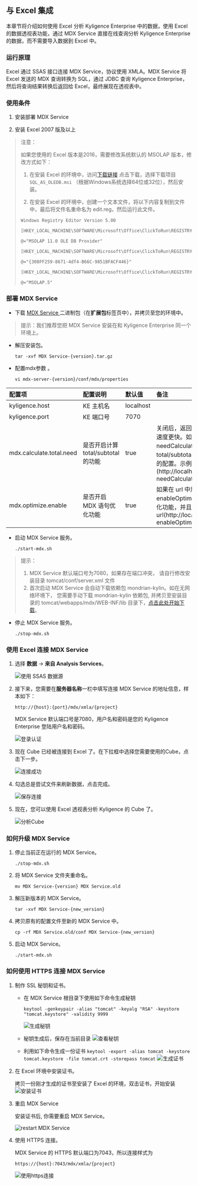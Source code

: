 ## 与 Excel 集成

本章节将介绍如何使用 Excel 分析 Kyligence Enterprise 中的数据，使用 Excel 的数据透视表功能，通过 MDX Service 直接在线查询分析 Kyligence Enterprise 的数据，而不需要导入数据到 Excel 中。

### 运行原理

Excel 通过 SSAS 接口连接 MDX Service，协议使用 XMLA。MDX Service 将 Excel 发送的 MDX 查询转换为 SQL，通过 JDBC 查询 Kyligence Enterprise，然后将查询结果转换后返回给 Excel，最终展现在透视表中。

### 使用条件

1. 安装部署 MDX Service

2. 安装 Excel 2007 版及以上
> 注意：
>
> 如果您使用的 Excel 版本是2016，需要修改系统默认的 MSOLAP 版本，修改方式如下：
>
> 1. 在安装 Excel 的环境中，访问[下载链接](https://www.microsoft.com/zh-CN/download/details.aspx?id=35580) 点击下载，选择下载项目 `SQL_AS_OLEDB.msi` （根据Windows系统选择64位或32位），然后安装。
>
> 2. 在安装 Excel 的环境中，创建一个文本文件，将以下内容复制到文件中，最后将文件名重命名为 edit.reg，然后运行此文件。
>
>
> ```
> Windows Registry Editor Version 5.00
>
> [HKEY_LOCAL_MACHINE\SOFTWARE\Microsoft\Office\ClickToRun\REGISTRY\MACHINE\Software\Classes\MSOLAP]
>
> @="MSOLAP 11.0 OLE DB Provider"
>
> [HKEY_LOCAL_MACHINE\SOFTWARE\Microsoft\Office\ClickToRun\REGISTRY\MACHINE\Software\Classes\MSOLAP\CLSID]
>
> @="{308FF259-8671-4df4-B66C-9851BFACF446}"
>
> [HKEY_LOCAL_MACHINE\SOFTWARE\Microsoft\Office\ClickToRun\REGISTRY\MACHINE\Software\Classes\MSOLAP\CurVer]
>
> @="MSOLAP.5"
> ```

### 部署 MDX Service
+ 下载 [MDX Service ](http://download.kyligence.io)二进制包（在**扩展包**标签页中），并拷贝至您的环境中。
> 提示：我们推荐您把 MDX Service 安装在和 Kyligence Enterprise 同一个环境上。

+ 解压安装包。

   `tar -xvf MDX Service-{version}.tar.gz`

+ 配置mdx参数 。

  `vi mdx-server-{version}/conf/mdx/properties`

|配置项|配置说明|默认值|备注|
| :------| :------| :------| :------|
|kyligence.host|KE 主机名|localhost|
|kyligence.port|KE 端口号|7070|
|mdx.calculate.total.need|是否开启计算 total/subtotal 的功能|true|关闭后，返回结果将不会携带 total/subtoal，查询速度更快。如果在 url 中加入请求参数 needCalculateTotal=false，将会关闭计算 total/subtotal 的功能，并且会忽略配置文件对此项的配置。示例 url (http://localhost:7080/mdx/xmla/learn_kylin?needCalculateTotal=false)|
|mdx.optimize.enable|是否开启 MDX 语句优化功能|true|如果在 url 中加入请求参数 enableOptimizeMdx=true, 同样也会打开 MDX 优化功能，并且会忽略配置文件对此项的配置。示例 url(http://localhost:7080/mdx/xmla/learn_kylin?enableOptimizeMdx=true)|

+ 启动 MDX Service 服务。

   `./start-mdx.sh`
> 提示：
>
> 1. MDX Service 默认端口号为7080，如果存在端口冲突， 请自行修改安装目录 tomcat/conf/server.xml 文件
> 2. 首次启动 MDX Service 会自动下载依赖包 mondrian-kylin。如在无网络环境下， 您需要手动下载 mondrian-kylin 依赖包, 并拷贝至安装目录的 tomcat/webapps/mdx/WEB-INF/lib 目录下，[点击此处开始下载](http://repository.kyligence.io:8081/repository/maven-releases/pentaho/mondrian/mdx-1.0/mondrian-mdx-1.0.jar)。
>

+ 停止 MDX Service 服务。

   `./stop-mdx.sh`

### 使用 Excel 连接 MDX Service

1. 选择 **数据** -> **来自 Analysis Services**。

   ![使用 SSAS 数据源](images/excel_2018_cn/Excel_SSAS_1.png)

2. 接下来，您需要在**服务器名称**一栏中填写连接 MDX Service 的地址信息，样本如下：

   `http://{host}:{port}/mdx/xmla/{project}`

   MDX Service 默认端口号是7080，用户名和密码是您的 Kyligence Enterprise 登陆用户名和密码。

   ![登录认证](images/excel_2018_cn/Excel_SSAS_2.png)

3. 现在 Cube 已经被连接到 Excel 了。在下拉框中选择您需要使用的Cube，点击下一步。

   ![连接成功](images/excel_2018_cn/Excel_SSAS_3.png)

4. 勾选总是尝试文件来刷新数据，点击完成。

   ![保存连接](images/excel_2018_cn/Excel_SSAS_4.png)

5. 现在，您可以使用 Excel 透视表分析 Kyligence 的 Cube 了。

   ![分析Cube](images/excel_2018_cn/Excel_SSAS_5.png)


### 如何升级 MDX Service
1. 停止当前正在运行的 MDX Service。

    `./stop-mdx.sh`

2. 将 MDX Service 文件夹重命名。

    `mv MDX Service-{version} MDX Service.old`

3. 解压新版本的 MDX Service。

    `tar -xvf MDX Service-{new_version}`

4. 拷贝原有的配置文件至新的 MDX Service 中。

    `cp -rf MDX Service.old/conf MDX Service-{new_version}`

5. 启动 MDX Service。

    `./start-mdx.sh`

### 如何使用 HTTPS 连接 MDX Service

1. 制作 SSL 秘钥和证书。

   * 在 MDX Service 根目录下使用如下命令生成秘钥

     `keytool -genkeypair -alias "tomcat" -keyalg "RSA" -keystore "tomcat.keystore" -validity 9999`

     ![生成秘钥](images/excel_2018_cn/mdx_https/mdx_https_01.png)

   * 秘钥生成后，保存在当前目录
     ![查看秘钥](images/excel_2018_cn/mdx_https/mdx_https_02.png)
   
   * 利用如下命令生成一份证书
     `keytool -export -alias tomcat -keystore tomcat.keystore -file tomcat.crt -storepass tomcat`
     ![生成证书](images/excel_2018_cn/mdx_https/mdx_https_03.png)

2. 在 Excel 环境中安装证书。

   拷贝一份刚才生成的证书至安装了 Excel 的环境，双击证书，开始安装
   ![安装证书](images/excel_2018_cn/mdx_https/mdx_https_04.png) 
   
3. 重启 MDX Service

   安装证书后, 你需要重启 MDX Service。
   
   ![restart MDX Service](images/excel_2018_cn/mdx_https/mdx_https_06.png)

4. 使用 HTTPS 连接。

   MDX Service 的 HTTPS 默认端口为7043，所以连接样式为

    `https://{host}:7043/mdx/xmla/{project}`
    
   ![使用https连接](images/excel_2018_cn/mdx_https/mdx_https_05.png)